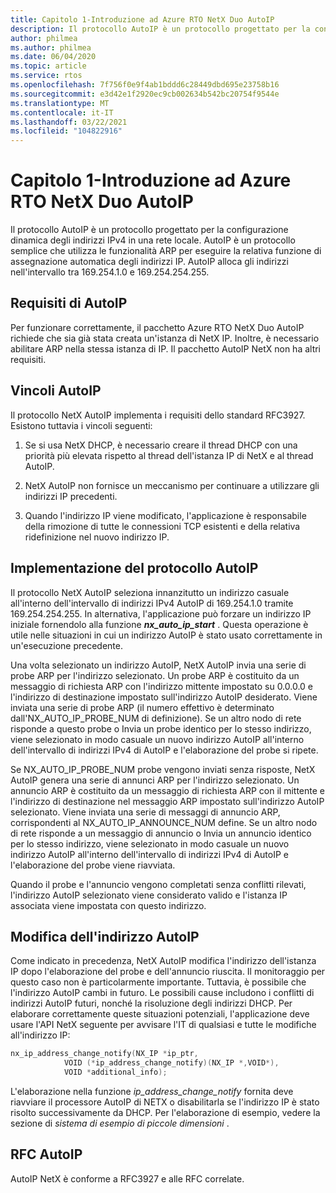 ```yaml
---
title: Capitolo 1-Introduzione ad Azure RTO NetX Duo AutoIP
description: Il protocollo AutoIP è un protocollo progettato per la configurazione dinamica degli indirizzi IPv4 in una rete locale. Per funzionare correttamente, il pacchetto Azure RTO NetX Duo AutoIP richiede che sia già stata creata un'istanza di NetX IP.
author: philmea
ms.author: philmea
ms.date: 06/04/2020
ms.topic: article
ms.service: rtos
ms.openlocfilehash: 7f756f0e9f4ab1bddd6c28449dbd695e23758b16
ms.sourcegitcommit: e3d42e1f2920ec9cb002634b542bc20754f9544e
ms.translationtype: MT
ms.contentlocale: it-IT
ms.lasthandoff: 03/22/2021
ms.locfileid: "104822916"
---
```

# <a name="chapter-1---introduction-to-azure-rtos-netx-duo-autoip"></a>Capitolo 1-Introduzione ad Azure RTO NetX Duo AutoIP

Il protocollo AutoIP è un protocollo progettato per la configurazione dinamica degli indirizzi IPv4 in una rete locale. AutoIP è un protocollo semplice che utilizza le funzionalità ARP per eseguire la relativa funzione di assegnazione automatica degli indirizzi IP. AutoIP alloca gli indirizzi nell'intervallo tra 169.254.1.0 e 169.254.254.255.

## <a name="autoip-requirements"></a>Requisiti di AutoIP

Per funzionare correttamente, il pacchetto Azure RTO NetX Duo AutoIP richiede che sia già stata creata un'istanza di NetX IP. Inoltre, è necessario abilitare ARP nella stessa istanza di IP. Il pacchetto AutoIP NetX non ha altri requisiti.

## <a name="autoip-constraints"></a>Vincoli AutoIP

Il protocollo NetX AutoIP implementa i requisiti dello standard RFC3927. Esistono tuttavia i vincoli seguenti:

1. Se si usa NetX DHCP, è necessario creare il thread DHCP con una priorità più elevata rispetto al thread dell'istanza IP di NetX e al thread AutoIP.

1. NetX AutoIP non fornisce un meccanismo per continuare a utilizzare gli indirizzi IP precedenti.

1. Quando l'indirizzo IP viene modificato, l'applicazione è responsabile della rimozione di tutte le connessioni TCP esistenti e della relativa ridefinizione nel nuovo indirizzo IP.

## <a name="autoip-protocol-implementation"></a>Implementazione del protocollo AutoIP

Il protocollo NetX AutoIP seleziona innanzitutto un indirizzo casuale all'interno dell'intervallo di indirizzi IPv4 AutoIP di 169.254.1.0 tramite 169.254.254.255. In alternativa, l'applicazione può forzare un indirizzo IP iniziale fornendolo alla funzione ***nx_auto_ip_start*** . Questa operazione è utile nelle situazioni in cui un indirizzo AutoIP è stato usato correttamente in un'esecuzione precedente.

Una volta selezionato un indirizzo AutoIP, NetX AutoIP invia una serie di probe ARP per l'indirizzo selezionato. Un probe ARP è costituito da un messaggio di richiesta ARP con l'indirizzo mittente impostato su 0.0.0.0 e l'indirizzo di destinazione impostato sull'indirizzo AutoIP desiderato. Viene inviata una serie di probe ARP (il numero effettivo è determinato dall'NX_AUTO_IP_PROBE_NUM di definizione). Se un altro nodo di rete risponde a questo probe o Invia un probe identico per lo stesso indirizzo, viene selezionato in modo casuale un nuovo indirizzo AutoIP all'interno dell'intervallo di indirizzi IPv4 di AutoIP e l'elaborazione del probe si ripete.

Se NX_AUTO_IP_PROBE_NUM probe vengono inviati senza risposte, NetX AutoIP genera una serie di annunci ARP per l'indirizzo selezionato. Un annuncio ARP è costituito da un messaggio di richiesta ARP con il mittente e l'indirizzo di destinazione nel messaggio ARP impostato sull'indirizzo AutoIP selezionato. Viene inviata una serie di messaggi di annuncio ARP, corrispondenti al NX_AUTO_IP_ANNOUNCE_NUM define. Se un altro nodo di rete risponde a un messaggio di annuncio o Invia un annuncio identico per lo stesso indirizzo, viene selezionato in modo casuale un nuovo indirizzo AutoIP all'interno dell'intervallo di indirizzi IPv4 di AutoIP e l'elaborazione del probe viene riavviata.

Quando il probe e l'annuncio vengono completati senza conflitti rilevati, l'indirizzo AutoIP selezionato viene considerato valido e l'istanza IP associata viene impostata con questo indirizzo.

## <a name="autoip-address-change"></a>Modifica dell'indirizzo AutoIP

Come indicato in precedenza, NetX AutoIP modifica l'indirizzo dell'istanza IP dopo l'elaborazione del probe e dell'annuncio riuscita. Il monitoraggio per questo caso non è particolarmente importante. Tuttavia, è possibile che l'indirizzo AutoIP cambi in futuro. Le possibili cause includono i conflitti di indirizzi AutoIP futuri, nonché la risoluzione degli indirizzi DHCP. Per elaborare correttamente queste situazioni potenziali, l'applicazione deve usare l'API NetX seguente per avvisare l'IT di qualsiasi e tutte le modifiche all'indirizzo IP:

```c
nx_ip_address_change_notify(NX_IP *ip_ptr,
            VOID (*ip_address_change_notify)(NX_IP *,VOID*),
            VOID *additional_info);
```

L'elaborazione nella funzione *ip_address_change_notify* fornita deve riavviare il processore AutoIP di NETX o disabilitarla se l'indirizzo IP è stato risolto successivamente da DHCP. Per l'elaborazione di esempio, vedere la sezione di *sistema di esempio di piccole dimensioni* .

## <a name="autoip-rfcs"></a>RFC AutoIP

AutoIP NetX è conforme a RFC3927 e alle RFC correlate.